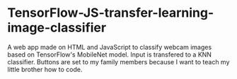 # TensorFlow-JS-transfer-learning-image-classifier
A web app made on HTML and JavaScript to classify webcam images based on TensorFlow's MobileNet model. Input is transfered to a KNN classifier. Buttons are set to my family members because I want to teach my little brother how to code.
